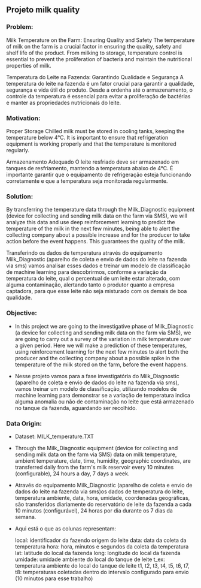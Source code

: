 ## Projeto milk quality

### Problem:
Milk Temperature on the Farm: Ensuring Quality and Safety
The temperature of milk on the farm is a crucial factor in ensuring the quality, safety and shelf life of the product. From milking to storage, temperature control is essential to prevent the proliferation of bacteria and maintain the nutritional properties of milk.

Temperatura do Leite na Fazenda: Garantindo Qualidade e Segurança
A temperatura do leite na fazenda é um fator crucial para garantir a qualidade, segurança e vida útil do produto. Desde a ordenha até o armazenamento, o controle da temperatura é essencial para evitar a proliferação de bactérias e manter as propriedades nutricionais do leite.

### Motivation:
Proper Storage
Chilled milk must be stored in cooling tanks, keeping the temperature below 4°C. It is important to ensure that refrigeration equipment is working properly and that the temperature is monitored regularly.

Armazenamento Adequado
O leite resfriado deve ser armazenado em tanques de resfriamento, mantendo a temperatura abaixo de 4°C. É importante garantir que o equipamento de refrigeração esteja funcionando corretamente e que a temperatura seja monitorada regularmente.

### Solution:
By transferring the temperature data through the Milk_Diagnostic equipment (device for collecting and sending milk data on the farm via SMS), we will analyze this data and use deep reinforcement learning to predict the temperature of the milk in the next few minutes, being able to alert the collecting company about a possible increase and for the producer to take action before the event happens. This guarantees the quality of the milk.

Transferindo os dados de temperatura através do equipamento Milk_Diagnostic (aparelho de coleta e envio de dados do leite na fazenda via sms) vamos analisar esses dados e treinar um modelo de classificação de machine learning para descobrirmos, conforme a variação da temperatura do leite, qual o percentual de um leite estar alterado, com alguma contaminação, alertando tanto o produtor quanto a empresa captadora, para que esse leite não seja misturado com os demais de boa qualidade.

### Objective:
- In this project we are going to the investigative phase of Milk_Diagnostic (a device for collecting and sending milk data on the farm via SMS), we are going to carry out a survey of the variation in milk temperature over a given period. Here we will make a prediction of these temperatures, using reinforcement learning for the next few minutes to alert both the producer and the collecting company about a possible spike in the temperature of the milk stored on the farm, before the event happens.

- Nesse projeto vamos para a fase investigatória do Milk_Diagnostic (aparelho de coleta e envio de dados do leite na fazenda via sms), vamos treinar um modelo de classificação, utilizando modelos de machine learning para demonstrar se a variação de temperatura indica alguma anomalia ou não de contaminação no leite que está armazenado no tanque da fazenda, aguardando ser recolhido.

### Data Origin:
- Dataset: MILK_temperature.TXT

- Through the Milk_Diagnostic equipment (device for collecting and sending milk data on the farm via SMS) data on milk temperature, ambient temperature, date, time, humidity, geographic coordinates, are transferred daily from the farm's milk reservoir every 10 minutes (configurable), 24 hours a day, 7 days a week.

- Através do equipamento Milk_Diagnostic (aparelho de coleta e envio de dados do leite na fazenda via sms)os dados de temperatura do leite, temperatura ambiente, data, hora, umidade, coordenadas geográficas, são transferidos diariamente do reservatório de leite da fazenda a cada 10 minutos (configurável), 24 horas por dia durante os 7 dias da semana.

- Aqui está o que as colunas representam:

    local: identificador da fazendo origem do leite
    data: data da coleta da temperatura
    hora: hora, minutos e segundos da coleta da temperatura
    lat: latitude do local da fazenda
    long: longitude do local da fazenda
    umidade: umidade ambiente do local do tanque de leite
    t_ex: temperatura ambiente do local do tanque de leite
    t1, t2, t3, t4, t5, t6, t7, t8: 
        temperaturas coletadas dentro do intervalo configurado para envio (10 minutos para esse trabalho)

